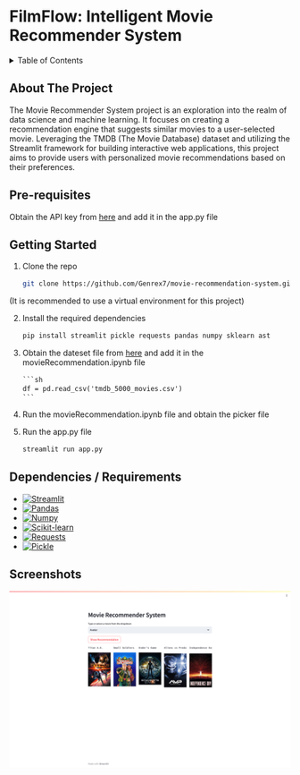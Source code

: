 # FilmFlow: Intelligent Movie Recommender System

<!-- Table of Contents -->
<details>
<summary>Table of Contents</summary>
<ol>
    <li>
    <a href="#about-the-project">About The Project</a>
    </li>
    <li>
        <a href="#pre-requisites">Pre-requisites</a>
    </li>
    <li>
        <a href="#Getting Started">Getting Started</a>
    </li>
    <li>
        <a href="#dependencies--requirements">Dependencies / Requirements</a>
    </li>
    <li>
        <a href="#screenshots">Screenshots</a>
    </li>
</ol>
</details>

## About The Project

The Movie Recommender System project is an exploration into the realm of data science and machine learning. It focuses on creating a recommendation engine that suggests similar movies to a user-selected movie. Leveraging the TMDB (The Movie Database) dataset and utilizing the Streamlit framework for building interactive web applications, this project aims to provide users with personalized movie recommendations based on their preferences.

## Pre-requisites

Obtain the API key from [here](https://www.themoviedb.org/documentation/api) and add it in the app.py file

## Getting Started

1. Clone the repo
    ```sh
    git clone https://github.com/Genrex7/movie-recommendation-system.git
    ```

(It is recommended to use a virtual environment for this project)

2.  Install the required dependencies

    ```sh
    pip install streamlit pickle requests pandas numpy sklearn ast
    ```

3.  Obtain the dateset file from [here](https://www.kaggle.com/datasets/tmdb/tmdb-movie-metadata) and add it in the movieRecommendation.ipynb file

        ```sh
        df = pd.read_csv('tmdb_5000_movies.csv')
        ```

4.  Run the movieRecommendation.ipynb file and obtain the picker file

5.  Run the app.py file

    ```sh
    streamlit run app.py
    ```

## Dependencies / Requirements

-   [![Streamlit][streamlit]][streamlit-url]
-   [![Pandas][pandas]][pandas-url]
-   [![Numpy][numpy]][numpy-url]
-   [![Scikit-learn][scikit-learn]][scikit-learn-url]
-   [![Requests][requests]][requests-url]
-   [![Pickle][pickle]][pickle-url]

## Screenshots

<img alt="screenshot of the app" src="screen1.png">

[Streamlit]: https://img.shields.io/badge/Streamlit-FF4B4B?style=for-the-badge&logo=Streamlit&logoColor=white
[Streamlit-url]: https://streamlit.io/
[Pandas]: https://img.shields.io/badge/Pandas-150458?style=for-the-badge&logo=pandas&logoColor=white
[Pandas-url]: https://pandas.pydata.org/
[Numpy]: https://img.shields.io/badge/Numpy-013243?style=for-the-badge&logo=numpy&logoColor=white
[Numpy-url]: https://numpy.org/
[Scikit-learn]: https://img.shields.io/badge/Scikit--learn-F7931E?style=for-the-badge&logo=scikit-learn&logoColor=white
[Scikit-learn-url]: https://scikit-learn.org/stable/
[Requests]: https://img.shields.io/badge/Requests-FF4B4B?style=for-the-badge&logo=Requests&logoColor=white
[Requests-url]: https://requests.readthedocs.io/en/master/
[Pickle]: https://img.shields.io/badge/Pickle-FF4B4B?style=for-the-badge&logo=Pickle&logoColor=white
[Pickle-url]: https://docs.python.org/3/library/pickle.html
